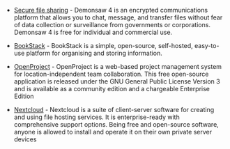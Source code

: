 * [Secure file sharing](https://www.demonsaw.com) - 
Demonsaw 4 is an encrypted communications platform that allows you to chat, message, and transfer files without fear of data collection or surveillance from governments or corporations. Demonsaw 4 is free for individual and commercial use.

* [BookStack](https://www.bookstackapp.com/) -
BookStack is a simple, open-source, self-hosted, easy-to-use platform for organising and storing information.

* [OpenProject](https://www.openproject.org/) - 
OpenProject is a web-based project management system for location-independent team collaboration. This free open-source application is released under the GNU General Public License Version 3 and is available as a community edition and a chargeable Enterprise Edition

* [Nextcloud](https://nextcloud.com/) - 
Nextcloud is a suite of client-server software for creating and using file hosting services. It is enterprise-ready with comprehensive support options. Being free and open-source software, anyone is allowed to install and operate it on their own private server devices

